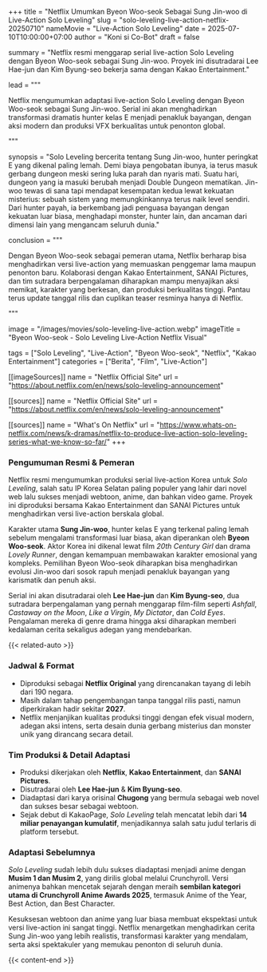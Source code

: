 +++
title = "Netflix Umumkan Byeon Woo-seok Sebagai Sung Jin-woo di Live-Action Solo Leveling"
slug = "solo-leveling-live-action-netflix-20250710"
nameMovie = "Live-Action Solo Leveling"
date = 2025-07-10T10:00:00+07:00
author = "Koni si Co-Bot"
draft = false

summary = "Netflix resmi menggarap serial live-action Solo Leveling dengan Byeon Woo-seok sebagai Sung Jin-woo. Proyek ini disutradarai Lee Hae-jun dan Kim Byung-seo bekerja sama dengan Kakao Entertainment."

lead = """<p>Netflix mengumumkan adaptasi live-action Solo Leveling dengan Byeon Woo-seok sebagai Sung Jin-woo. Serial ini akan menghadirkan transformasi dramatis hunter kelas E menjadi penakluk bayangan, dengan aksi modern dan produksi VFX berkualitas untuk penonton global.</p>"""

synopsis = "Solo Leveling bercerita tentang Sung Jin-woo, hunter peringkat E yang dikenal paling lemah. Demi biaya pengobatan ibunya, ia terus masuk gerbang dungeon meski sering luka parah dan nyaris mati. Suatu hari, dungeon yang ia masuki berubah menjadi Double Dungeon mematikan. Jin-woo tewas di sana tapi mendapat kesempatan kedua lewat kekuatan misterius: sebuah sistem yang memungkinkannya terus naik level sendiri. Dari hunter payah, ia berkembang jadi penguasa bayangan dengan kekuatan luar biasa, menghadapi monster, hunter lain, dan ancaman dari dimensi lain yang mengancam seluruh dunia."

conclusion = """<p>Dengan Byeon Woo-seok sebagai pemeran utama, Netflix berharap bisa menghadirkan versi live-action yang memuaskan penggemar lama maupun penonton baru. Kolaborasi dengan Kakao Entertainment, SANAI Pictures, dan tim sutradara berpengalaman diharapkan mampu menyajikan aksi memikat, karakter yang berkesan, dan produksi berkualitas tinggi. Pantau terus update tanggal rilis dan cuplikan teaser resminya hanya di Netflix.</p>"""

image = "/images/movies/solo-leveling-live-action.webp"
imageTitle = "Byeon Woo-seok - Solo Leveling Live-Action Netflix Visual"

tags = ["Solo Leveling", "Live-Action", "Byeon Woo-seok", "Netflix", "Kakao Entertainment"]
categories = ["Berita", "Film", "Live-Action"]

[[imageSources]]
name = "Netflix Official Site"
url = "https://about.netflix.com/en/news/solo-leveling-announcement"

[[sources]]
name = "Netflix Official Site"
url = "https://about.netflix.com/en/news/solo-leveling-announcement"

[[sources]]
name = "What's On Netflix"
url = "https://www.whats-on-netflix.com/news/k-dramas/netflix-to-produce-live-action-solo-leveling-series-what-we-know-so-far/"
+++


### Pengumuman Resmi & Pemeran

Netflix resmi mengumumkan produksi serial live-action Korea untuk *Solo Leveling*, salah satu IP Korea Selatan paling populer yang lahir dari novel web lalu sukses menjadi webtoon, anime, dan bahkan video game. Proyek ini diproduksi bersama Kakao Entertainment dan SANAI Pictures untuk menghadirkan versi live-action berskala global.

Karakter utama **Sung Jin-woo**, hunter kelas E yang terkenal paling lemah sebelum mengalami transformasi luar biasa, akan diperankan oleh **Byeon Woo-seok**. Aktor Korea ini dikenal lewat film *20th Century Girl* dan drama *Lovely Runner*, dengan kemampuan membawakan karakter emosional yang kompleks. Pemilihan Byeon Woo-seok diharapkan bisa menghadirkan evolusi Jin-woo dari sosok rapuh menjadi penakluk bayangan yang karismatik dan penuh aksi.

Serial ini akan disutradarai oleh **Lee Hae-jun** dan **Kim Byung-seo**, dua sutradara berpengalaman yang pernah menggarap film-film seperti *Ashfall*, *Castaway on the Moon*, *Like a Virgin*, *My Dictator*, dan *Cold Eyes*. Pengalaman mereka di genre drama hingga aksi diharapkan memberi kedalaman cerita sekaligus adegan yang mendebarkan.


{{< related-auto >}}


### Jadwal & Format

- Diproduksi sebagai **Netflix Original** yang direncanakan tayang di lebih dari 190 negara.
- Masih dalam tahap pengembangan tanpa tanggal rilis pasti, namun diperkirakan hadir sekitar **2027**.
- Netflix menjanjikan kualitas produksi tinggi dengan efek visual modern, adegan aksi intens, serta desain dunia gerbang misterius dan monster unik yang dirancang secara detail.


### Tim Produksi & Detail Adaptasi

- Produksi dikerjakan oleh **Netflix**, **Kakao Entertainment**, dan **SANAI Pictures**.
- Disutradarai oleh **Lee Hae-jun** & **Kim Byung-seo**.
- Diadaptasi dari karya orisinal **Chugong** yang bermula sebagai web novel dan sukses besar sebagai webtoon.
- Sejak debut di KakaoPage, *Solo Leveling* telah mencatat lebih dari **14 miliar penayangan kumulatif**, menjadikannya salah satu judul terlaris di platform tersebut.


### Adaptasi Sebelumnya

*Solo Leveling* sudah lebih dulu sukses diadaptasi menjadi anime dengan **Musim 1 dan Musim 2**, yang dirilis global melalui Crunchyroll. Versi animenya bahkan mencetak sejarah dengan meraih **sembilan kategori utama di Crunchyroll Anime Awards 2025**, termasuk Anime of the Year, Best Action, dan Best Character.

Kesuksesan webtoon dan anime yang luar biasa membuat ekspektasi untuk versi live-action ini sangat tinggi. Netflix menargetkan menghadirkan cerita Sung Jin-woo yang lebih realistis, transformasi karakter yang mendalam, serta aksi spektakuler yang memukau penonton di seluruh dunia.


{{< content-end >}}
